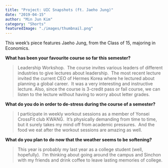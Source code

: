 ```yaml
---
title: "Project: UIC Snapshots (ft. Jaeho Jung)"
date: "2019-04-15"
author: "Min Jun Kim"
category: "Shorts"
featuredImage: "./images/thumbnail.png"
---
```


This week’s piece features Jaeho Jung, from the Class of 15, majoring in Economics.  

**What has been your favourite course so far this semester?**

> Leadership Workshop.  The course invites various leaders of different industries to give lectures about leadership.  The most recent lecture invited the current CEO of Hermes Korea where he lectured about planning a global career.  It was a very interesting and instructive lecture. Also, since the course is 3-credit pass or fail course, we can listen to the lecture without having to worry about letter grades.  

**What do you do in order to de-stress during the course of a semester?**

> I participate in weekly workout sessions as a member of Yonsei CrossFit club KWANG.  It’s physically demanding from time to time, but it surely takes my mind off from academic pressures.  And the food we eat after the workout sessions are amazing as well.  

**What do you plan to do now that the weather seems to be softening?**

> This year is probably my last year as a college student (well, hopefully).  I’m thinking about going around the campus and Sinchon with my friends and drink coffee to leave lasting memories of college.

